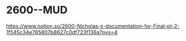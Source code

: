 # 2600--MUD
https://www.notion.so/2600-Nicholas-s-documentation-for-Final-pt-2-1f545c34e785807b8627c0df723f136a?pvs=4
